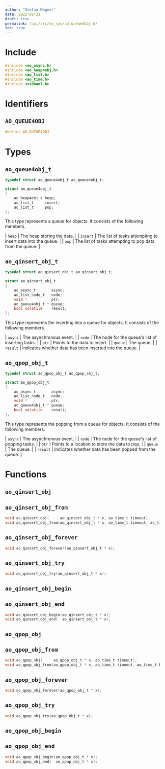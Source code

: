 ```yaml
---
author: "Stefan Wagner"
date: 2022-08-31
draft: true
permalink: /api/src/ao_sys/ao_queue4obj.h/
toc: true
---
```


# Include

```c
#include <ao_async.h>
#include <ao_heap4obj.h>
#include <ao_list.h>
#include <ao_time.h>
#include <stdbool.h>
```

# Identifiers

## `AO_QUEUE4OBJ`

```c
#define AO_QUEUE4OBJ
```

# Types

## `ao_queue4obj_t`

```c
typedef struct ao_queue4obj_t ao_queue4obj_t;
```

```c
struct ao_queue4obj_t
{
    ao_heap4obj_t heap;
    ao_list_t     insert;
    ao_list_t     pop;
};
```

This type represents a queue for objects. It consists of the following members.

| `heap` | The heap storing the data. |
| `insert` | The list of tasks attempting to insert data into the queue. |
| `pop` | The list of tasks attempting to pop data from the queue. |

## `ao_qinsert_obj_t`

```c
typedef struct ao_qinsert_obj_t ao_qinsert_obj_t;
```

```c
struct ao_qinsert_obj_t
{
    ao_async_t       async;
    ao_list_node_t   node;
    void *           ptr;
    ao_queue4obj_t * queue;
    bool volatile    result;
};
```

This type represents the inserting into a queue for objects. It consists of the following members.

| `async` | The asynchronous event. |
| `node` | The node for the queue's list of inserting tasks. |
| `ptr` | Points to the data to insert. |
| `queue` | The queue. |
| `result` | Indicates whether data has been inserted into the queue. |

## `ao_qpop_obj_t`

```c
typedef struct ao_qpop_obj_t ao_qpop_obj_t;
```

```c
struct ao_qpop_obj_t
{
    ao_async_t       async;
    ao_list_node_t   node;
    void *           ptr;
    ao_queue4obj_t * queue;
    bool volatile    result;
};
```

This type represents the popping from a queue for objects. It consists of the following members.

| `async` | The asynchronous event. |
| `node` | The node for the queue's list of popping tasks. |
| `ptr` | Points to a location to store the data to pop. |
| `queue` | The queue. |
| `result` | Indicates whether data has been popped from the queue. |

# Functions

## `ao_qinsert_obj`
## `ao_qinsert_obj_from`

```c
void ao_qinsert_obj(     ao_qinsert_obj_t * x, ao_time_t timeout);
void ao_qinsert_obj_from(ao_qinsert_obj_t * x, ao_time_t timeout, ao_time_t beginning);
```

## `ao_qinsert_obj_forever`

```c
void ao_qinsert_obj_forever(ao_qinsert_obj_t * x);
```

## `ao_qinsert_obj_try`

```c
void ao_qinsert_obj_try(ao_qinsert_obj_t * x);
```

## `ao_qinsert_obj_begin`
## `ao_qinsert_obj_end`

```c
void ao_qinsert_obj_begin(ao_qinsert_obj_t * x);
void ao_qinsert_obj_end(  ao_qinsert_obj_t * x);
```

## `ao_qpop_obj`
## `ao_qpop_obj_from`

```c
void ao_qpop_obj(     ao_qpop_obj_t * x, ao_time_t timeout);
void ao_qpop_obj_from(ao_qpop_obj_t * x, ao_time_t timeout, ao_time_t beginning);
```

## `ao_qpop_obj_forever`

```c
void ao_qpop_obj_forever(ao_qpop_obj_t * x);
```

## `ao_qpop_obj_try`

```c
void ao_qpop_obj_try(ao_qpop_obj_t * x);
```

## `ao_qpop_obj_begin`
## `ao_qpop_obj_end`

```c
void ao_qpop_obj_begin(ao_qpop_obj_t * x);
void ao_qpop_obj_end(  ao_qpop_obj_t * x);
```
